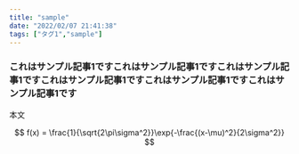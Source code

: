 ```yaml
---
title: "sample"
date: "2022/02/07 21:41:38"
tags: ["タグ1","sample"]
---
```



### これはサンプル記事1ですこれはサンプル記事1ですこれはサンプル記事1ですこれはサンプル記事1ですこれはサンプル記事1ですこれはサンプル記事1です

本文

$$
f(x) = \frac{1}{\sqrt{2\pi\sigma^2}}\exp{-\frac{(x-\mu)^2}{2\sigma^2}}
$$

